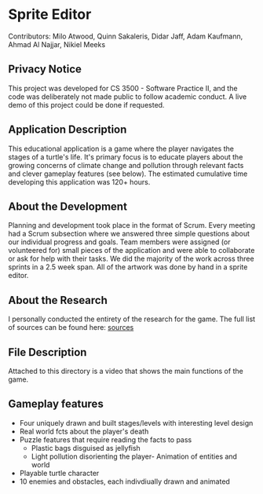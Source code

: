 # Sprite Editor
Contributors: Milo Atwood, Quinn Sakaleris, Didar Jaff, Adam Kaufmann, Ahmad Al Najjar, Nikiel Meeks

## Privacy Notice
This project was developed for CS 3500 - Software Practice II, and the code was deliberately not made public to follow academic conduct. A live demo of this project could be done if requested.

## Application Description
This educational application is a game where the player navigates the stages of a turtle's life. It's primary focus is to educate players about the growing concerns of climate change and pollution through relevant facts and clever gameplay features (see below). The estimated cumulative time developing this application was 120+ hours. 

## About the Development 
Planning and development took place in the format of Scrum. Every meeting had a Scrum subsection where we answered three simple questions about our individual progress and goals. Team members were assigned (or volunteered for) small pieces of the application and were able to collaborate or ask for help with their tasks. We did the majority of the work across three sprints in a 2.5 week span. All of the artwork was done by hand in a sprite editor.

## About the Research
I personally conducted the entirety of the research for the game. The full list of sources can be found here:  [sources](../../../../Downloads/Bibliography.pdf) 

## File Description
Attached to this directory is a video that shows the main functions of the game.

## Gameplay features
 - Four uniquely drawn and built stages/levels with interesting level design
 - Real world fcts about the player's death
 - Puzzle features that require reading the facts to pass
    - Plastic bags disguised as jellyfish
    - Light pollution disorienting the player- Animation of entities and world
 - Playable turtle character
 - 10 enemies and obstacles, each indivdiually drawn and animated
 